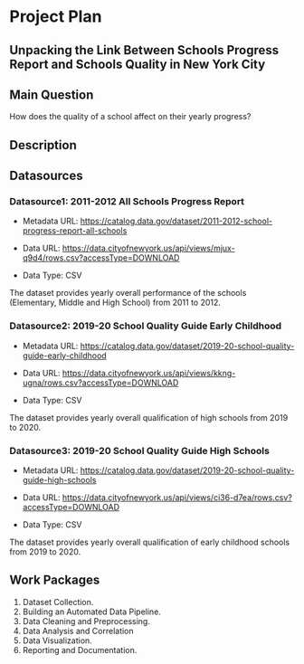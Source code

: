 # Project Plan

## Unpacking the Link Between Schools Progress Report and Schools Quality in New York City
<!-- Give your project a short title. -->

## Main Question

<!-- Think about one main question you want to answer based on the data. -->
 How does the quality of a school affect on their yearly progress?


## Description

<!-- Describe your data science project in max. 200 words. Consider writing about why and how you attempt it. -->


## Datasources

<!-- Describe each datasources you plan to use in a section. Use the prefic "DatasourceX" where X is the id of the datasource. -->

### Datasource1: 2011-2012 All Schools Progress Report

* Metadata URL: <https://catalog.data.gov/dataset/2011-2012-school-progress-report-all-schools>

* Data URL: <https://data.cityofnewyork.us/api/views/mjux-q9d4/rows.csv?accessType=DOWNLOAD>

* Data Type: CSV
  
The dataset provides yearly overall performance of the schools (Elementary, Middle and High School) from 2011 to 2012.

### Datasource2: 2019-20 School Quality Guide Early Childhood

* Metadata URL: <https://catalog.data.gov/dataset/2019-20-school-quality-guide-early-childhood>

* Data URL: <https://data.cityofnewyork.us/api/views/kkng-ugna/rows.csv?accessType=DOWNLOAD>

* Data Type: CSV
  
The dataset provides yearly overall qualification of high schools from 2019 to 2020.

### Datasource3: 2019-20 School Quality Guide High Schools

* Metadata URL: <https://catalog.data.gov/dataset/2019-20-school-quality-guide-high-schools>

* Data URL: <https://data.cityofnewyork.us/api/views/ci36-d7ea/rows.csv?accessType=DOWNLOAD>

* Data Type: CSV
  
The dataset provides yearly overall qualification of early childhood schools from 2019 to 2020.


## Work Packages

<!-- List of work packages ordered sequentially, each pointing to an issue with more details. -->
1. Dataset Collection.
2. Building an Automated Data Pipeline.
3. Data Cleaning and Preprocessing.
4. Data Analysis and Correlation
5. Data Visualization.
6. Reporting and Documentation.
